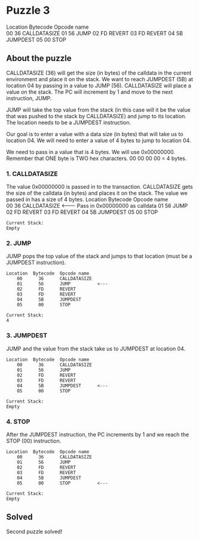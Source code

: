 # Puzzle 3

  Location  Bytecode  Opcode name  
      00      36      CALLDATASIZE
      01      56      JUMP
      02      FD      REVERT
      03      FD      REVERT
      04      5B      JUMPDEST
      05      00      STOP  

## About the puzzle

CALLDATASIZE (36) will get the size (in bytes) of the calldata in the current environment and place it on the stack. We want to reach JUMPDEST (5B) at location 04 by passing in a value to JUMP (56).  CALLDATASIZE will place a value on the stack. The PC will increment by 1 and move to the next instruction, JUMP.

JUMP will take the top value from the stack (in this case will it be the value that was pushed to the stack by CALLDATASIZE) and jump to its location.  The location needs to be a JUMPDEST instruction.

Our goal is to enter a value with a data size (in bytes) that will take us to location 04. We will need to enter a value of 4 bytes to jump to location 04.

We need to pass in a value that is 4 bytes. We will use 0x00000000.  Remember that ONE byte is TWO hex characters. 00 00 00 00 = 4 bytes.

### 1. CALLDATASIZE

The value 0x00000000 is passed in to the transaction.  CALLDATASIZE gets the size of the calldata (in bytes) and places it on the stack.  The value we passed in has a size of 4 bytes.
    Location  Bytecode  Opcode name  
        00      36      CALLDATASIZE <--- Pass in 0x00000000 as calldata
        01      56      JUMP
        02      FD      REVERT
        03      FD      REVERT
        04      5B      JUMPDEST
        05      00      STOP  

    Current Stack:
    Empty

### 2. JUMP

JUMP pops the top value of the stack and jumps to that location (must be a JUMPDEST instruction).

    Location  Bytecode  Opcode name  
        00      36      CALLDATASIZE
        01      56      JUMP          <---
        02      FD      REVERT
        03      FD      REVERT
        04      5B      JUMPDEST
        05      00      STOP  

    Current Stack:
    4


### 3. JUMPDEST

JUMP and the value from the stack take us to JUMPDEST at location 04.

    Location  Bytecode  Opcode name  
        00      36      CALLDATASIZE
        01      56      JUMP          
        02      FD      REVERT
        03      FD      REVERT
        04      5B      JUMPDEST      <---
        05      00      STOP  

    Current Stack:
    Empty

### 4. STOP

After the JUMPDEST instruction, the PC increments by 1 and we reach the STOP (00) instruction.  


    Location  Bytecode  Opcode name  
        00      36      CALLDATASIZE
        01      56      JUMP          
        02      FD      REVERT
        03      FD      REVERT
        04      5B      JUMPDEST      
        05      00      STOP          <---

    Current Stack:
    Empty

## Solved

Second puzzle solved!
